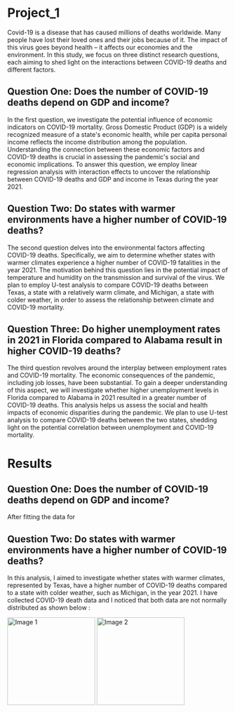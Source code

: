 # Project_1
Covid-19 is a disease that has caused millions of deaths worldwide. Many people have lost their loved ones and their jobs because of it. The impact of this virus goes beyond health – it affects our economies and the environment. In this study, we focus on three distinct research questions, each aiming to shed light on the interactions between COVID-19 deaths and different factors.

## Question One: Does the number of COVID-19 deaths depend on GDP and income?

In the first question, we investigate the potential influence of economic indicators on COVID-19 mortality. Gross Domestic Product (GDP) is a widely recognized measure of a state's economic health, while per capita personal income reflects the income distribution among the population. Understanding the connection between these economic factors and COVID-19 deaths is crucial in assessing the pandemic's social and economic implications. To answer this question, we employ linear regression analysis with interaction effects to uncover the relationship between COVID-19 deaths and GDP and income in Texas during the year 2021.

## Question Two: Do states with warmer environments have a higher number of COVID-19 deaths?

The second question delves into the environmental factors affecting COVID-19 deaths. Specifically, we aim to determine whether states with warmer climates experience a higher number of COVID-19 fatalities in the year 2021. The motivation behind this question lies in the potential impact of temperature and humidity on the transmission and survival of the virus. We plan to employ U-test analysis to compare COVID-19 deaths between Texas, a state with a relatively warm climate, and Michigan, a state with colder weather, in order to assess the relationship between climate and COVID-19 mortality.

## Question Three: Do higher unemployment rates in 2021 in Florida compared to Alabama result in higher COVID-19 deaths?

The third question revolves around the interplay between employment rates and COVID-19 mortality. The economic consequences of the pandemic, including job losses, have been substantial. To gain a deeper understanding of this aspect, we will investigate whether higher unemployment levels in Florida compared to Alabama in 2021 resulted in a greater number of COVID-19 deaths. This analysis helps us assess the social and health impacts of economic disparities during the pandemic. We plan to use U-test analysis to compare COVID-19 deaths between the two states, shedding light on the potential correlation between unemployment and COVID-19 mortality.

# Results 

## Question One: Does the number of COVID-19 deaths depend on GDP and income?

After fitting the data for 

## Question Two: Do states with warmer environments have a higher number of COVID-19 deaths?

In this analysis, I aimed to investigate whether states with warmer climates, represented by Texas, have a higher number of COVID-19 deaths compared to a state with colder weather, such as Michigan, in the year 2021. I have collected COVID-19 death data and I noticed that both data are not normally distributed as shown below :

<img src="https://github.com/baa151/Project_1/assets/123330888/11f07067-8772-4881-b3bc-3c4d090af7a1" width="200" height="200" alt="Image 1">
<img src="https://github.com/baa151/Project_1/assets/123330888/18f65745-d47b-40e7-ba38-e62ed3139dea" width="200" height="200" alt="Image 2">


